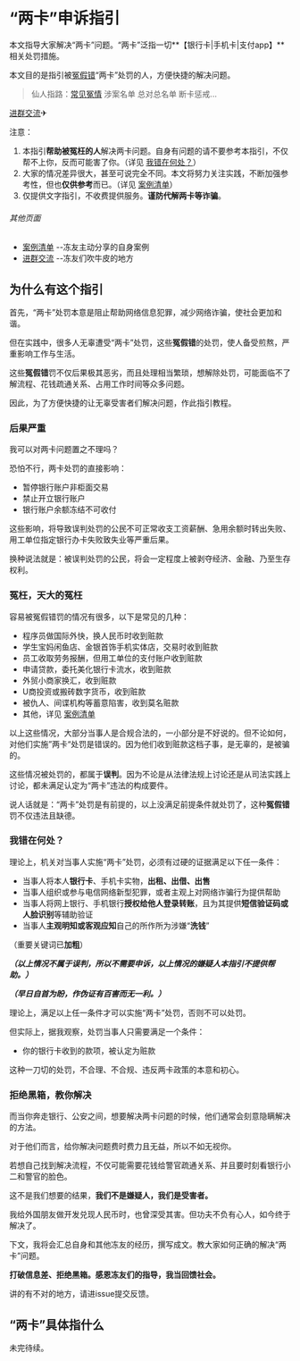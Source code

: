 # “两卡”申诉指引

本文指导大家解决“两卡”问题。“两卡”泛指一切**【银行卡|手机卡|支付app】**相关处罚措施。

本文目的是指引被[冤假错](#冤枉天大的冤枉)“两卡”处罚的人，方便快捷的解决问题。

> 仙人指路：[常见冤情](#冤枉天大的冤枉) 涉案名单 总对总名单 断卡惩戒...

[进群交流](https://t.me/+fDdN-XCBQak5NmY0 "telegram")✈

注意：

1. 本指引**帮助被冤枉的人**解决两卡问题。自身有问题的请不要参考本指引，不仅帮不上你，反而可能害了你。（详见 [我错在何处？](#我错在何处)）
2. 大家的情况差异很大，甚至可说完全不同。本文将努力关注实践，不断加强参考性，但也**仅供参考**而已。（详见 [案例清单]()）
3. 仅提供文字指引，不收费提供服务。**谨防代解两卡等诈骗**。

###### 其他页面

* [案例清单]() --冻友主动分享的自身案例
* [进群交流](https://t.me/+fDdN-XCBQak5NmY0) --冻友们吹牛皮的地方

## 为什么有这个指引

首先，“两卡”处罚本意是阻止帮助网络信息犯罪，减少网络诈骗，使社会更加和谐。

但在实践中，很多人无辜遭受“两卡”处罚，这些**冤假错**的处罚，使人备受煎熬，严重影响工作与生活。

这些**冤假错**罚不仅后果极其恶劣，而且处理相当繁琐，想解除处罚，可能面临不了解流程、花钱疏通关系、占用工作时间等众多问题。

因此，为了方便快捷的让无辜受害者们解决问题，作此指引教程。

### 后果严重

我可以对两卡问题置之不理吗？

恐怕不行，两卡处罚的直接影响：

- 暂停银行账户非柜面交易
- 禁止开立银行账户
- 银行账户余额冻结不可收付

这些影响，将导致误判处罚的公民不可正常收支工资薪酬、急用余额时转出失败、用工单位指定银行办卡失败致失业等严重后果。

换种说法就是：被误判处罚的公民，将会一定程度上被剥夺经济、金融、乃至生存权利。

### 冤枉，天大的冤枉

容易被冤假错罚的情况有很多，以下是常见的几种：

- 程序员做国际外快，换人民币时收到赃款
- 学生宝妈闲鱼店、金银首饰手机实体店，交易时收到赃款
- 员工收取劳务报酬，但用工单位的支付账户收到赃款
- 申请贷款，委托美化银行卡流水，收到赃款
- 外贸小商家换汇，收到赃款
- U商投资或搬砖数字货币，收到赃款
- 被仇人、间谍机构等蓄意陷害，收到莫名赃款
- 其他，详见 [案例清单]()

以上这些情况，大部分当事人是合规合法的，一小部分是不好说的。但不论如何，对他们实施”两卡“处罚是错误的。因为他们收到赃款这档子事，是无辜的，是被骗的。

这些情况被处罚的，都属于**误判**。因为不论是从法律法规上讨论还是从司法实践上讨论，都未满足认定为“两卡”违法的构成要件。

说人话就是：“两卡”处罚是有前提的，以上没满足前提条件就处罚了，这种**冤假错**罚不仅违法且缺德。

### 我错在何处？

理论上，机关对当事人实施“两卡”处罚，必须有过硬的证据满足以下任一条件：

- 当事人将本人**银行卡**、手机卡实物，**出租、出借、出售**
- 当事人组织或参与电信网络新型犯罪，或者主观上对网络诈骗行为提供帮助
- 当事人将网上银行、手机银行**授权给他人登录转账**，且为其提供**短信验证码或人脸识别**等辅助验证
- 当事人**主观明知或客观应知**自己的所作所为涉嫌“**洗钱**”

（重要关键词已**加粗**）

***（以上情况不属于误判，所以不需要申诉，以上情况的嫌疑人本指引不提供帮助。）***

***（早日自首为盼，作伪证有百害而无一利。）***

理论上，满足以上任一条件才可以实施“两卡”处罚，否则不可以处罚。

但实际上，据我观察，处罚当事人只需要满足一个条件：

- 你的银行卡收到的款项，被认定为赃款

这种一刀切的处罚，不合理、不合规、违反两卡政策的本意和初心。

### 拒绝黑箱，教你解决

而当你奔走银行、公安之间，想要解决两卡问题的时候，他们通常会刻意隐瞒解决的方法。

对于他们而言，给你解决问题费时费力且无益，所以不如无视你。

若想自己找到解决流程，不仅可能需要花钱给警官疏通关系、并且要时刻看银行小二和警官的脸色。

这不是我们想要的结果，**我们不是嫌疑人，我们是受害者。**

我给外国朋友做开发兑现人民币时，也曾深受其害。但功夫不负有心人，如今终于解决了。

下文，我将会汇总自身和其他冻友的经历，撰写成文。教大家如何正确的解决“两卡”问题。

**打破信息差、拒绝黑箱。感恩冻友们的指导，我当回馈社会。**

讲的有不对的地方，请进issue提交反馈。

## “两卡”具体指什么

未完待续。
